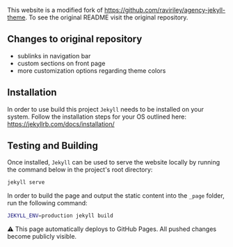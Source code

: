 This website is a modified fork of
https://github.com/raviriley/agency-jekyll-theme. To see the original README
visit the original repository.

## Changes to original repository
- sublinks in navigation bar
- custom sections on front page
- more customization options regarding theme colors
  

## Installation

In order to use build this project ```Jekyll``` needs to be installed on your
system. Follow the installation steps for your OS outlined here:
https://jekyllrb.com/docs/installation/

## Testing and Building

Once installed, ```Jekyll``` can be used to serve the website locally by running
the command below in the project's root directory:

```bash
jekyll serve
```
In order to build the page and output the static content into the ```_page```
folder, run the following command:

```bash
JEKYLL_ENV=production jekyll build
```
⚠️ This page automatically deploys to GitHub Pages. All pushed changes become publicly visible.

